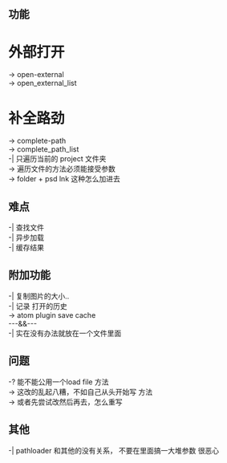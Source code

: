 ## 功能  
# 外部打开  
-> open-external  
-> open_external_list  

# 补全路劲  
-> complete-path  
-> complete_path_list  
-| 只遍历当前的 project 文件夹  
-> 遍历文件的方法必须能接受参数  
-> folder + psd lnk 这种怎么加进去  

## 难点  
-| 查找文件  
-| 异步加载  
-| 缓存结果  


## 附加功能  
-| 复制图片的大小..  
-| 记录 打开的历史  
-> atom plugin save cache  
---&&---  
-| 实在没有办法就放在一个文件里面  


## 问题  
-? 能不能公用一个load file 方法  
-> 这改的乱起八糟，不如自己从头开始写 方法  
-> 或者先尝试改然后再去，怎么重写  

## 其他  
-| pathloader 和其他的没有关系， 不要在里面搞一大堆参数 很恶心